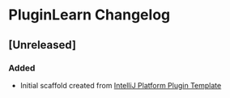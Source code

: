 <!-- Keep a Changelog guide -> https://keepachangelog.com -->

# PluginLearn Changelog

## [Unreleased]
### Added
- Initial scaffold created from [IntelliJ Platform Plugin Template](https://github.com/JetBrains/intellij-platform-plugin-template)
